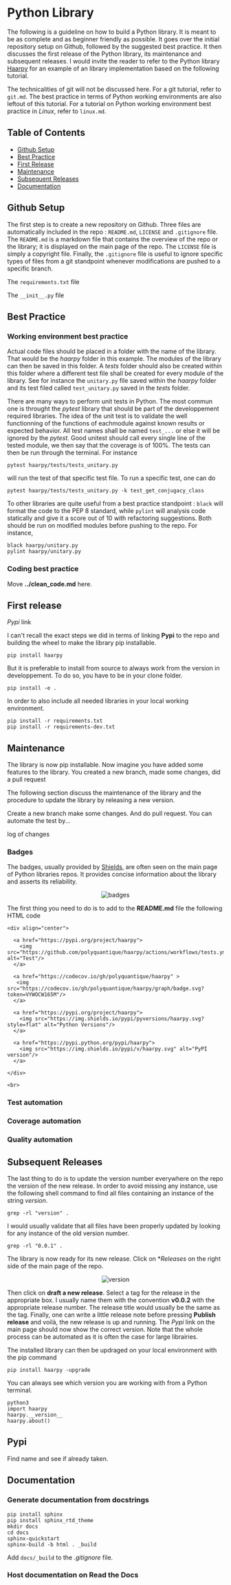 # Python Library
The following is a guideline on how to build a Python library. It is meant to be as complete and as beginner friendly as possible.
It goes over the initial repository setup on Github, followed by the suggested best practice. It then discusses the first release of the Python library, its maintenance and subsequent releases. I would invite the reader to refer to the Python library [Haarpy](https://github.com/polyquantique/haarpy) for an example of an library implementation based on the following tutorial.

The technicalities of git will not be discussed here. For a git tutorial, refer to `git.md`. The best practice in terms of Python working environments are also leftout of this tutorial. For a tutorial on Python working environment best practice in *Linux*, refer to `linux.md`.

## Table of Contents
- [Github Setup](#github-setup)
- [Best Practice](#best-practice)
- [First Release](#first-release)
- [Maintenance](#maintenance)
- [Subsequent Releases](#subsequent-releases)
- [Documentation](#documentation)

## Github Setup
The first step is to create a new repository on Github. Three files are automatically included in the repo : `README.md`, `LICENSE` and `.gitignore` file. The `README.md` is a markdown file that contains the overview of the repo or the library; it is displayed on the main page of the repo. The `LICENSE` file is simply a copyright file. Finally, the `.gitignore` file is useful to ignore specific types of files from a git standpoint whenever modifications are pushed to a specific branch.

The `requirements.txt` file

The `__init__.py` file

## Best Practice
### Working environment best practice
Actual code files should be placed in a folder with the name of the library. That would be the *haarpy* folder in this example. The modules of the library can then be saved in this folder. A *tests* folder should also be created within this folder where a different test file shall be created for every module of the library. See for instance the `unitary.py` file saved within the *haarpy* folder and its test filed called `test_unitary.py` saved in the *tests* folder.

There are many ways to perform unit tests in Python. The most commun one is throught the *pytest* library that should be part of the developpement required libraries. The idea of the unit test is to validate the well functionning of the functions of eachmodule against known results or expected behavior. All test names shall be named `test_...` or else it will be ignored by the *pytest*. Good unitest should call every single line of the tested module, we then say that the coverage is of 100%. The tests can then be run through the terminal. For instance
```
pytest haarpy/tests/tests_unitary.py
```
will run the test of that specific test file. To run a specific test, one can do
```
pytest haarpy/tests/tests_unitary.py -k test_get_conjugacy_class
```
To other libraries are quite useful from a best practice standpoint : `black` will format the code to the PEP 8 standard, while `pylint` will analysis code statically and give it a score out of 10 with refactoring suggestions. Both should be run on modified modules before pushing to the repo. For instance,
```
black haarpy/unitary.py
pylint haarpy/unitary.py
```

### Coding best practice
Move **../clean_code.md** here.

## First release
*Pypi* link

I can't recall the exact steps we did in terms of linking **Pypi** to the repo and building the wheel to make the library pip installable.

```
pip install haarpy
```
But it is preferable to install from source to always work from the version in developpement. To do so, you have to be in your clone folder.
```
pip install -e .
```
In order to also include all needed libraries in your local working environment.
```
pip install -r requirements.txt
pip install -r requirements-dev.txt
```
## Maintenance
The library is now pip installable. Now imagine you have added some features to the library. You created a new branch, made some changes, did a pull request 


The following section discuss the maintenance of the library and the procedure to update the library by releasing a new version.


Create a new branch make some changes. And do pull request. You can automate the test by...

log of changes
### Badges
The badges, usually provided by [Shields](https://shields.io/), are often seen on the main page of Python libraries repos. It provides concise information about the library and asserts its reliability.
<p align="center">
  <img src="figures/badges.png" alt="badges" title="badges">
</p>

The first thing you need to do is to add to the **README.md** file the following HTML code
```
<div align="center">

  <a href="https://pypi.org/project/haarpy">
    <img src="https://github.com/polyquantique/haarpy/actions/workflows/tests.yml/badge.svg" alt="Test"/>
  </a>

  <a href="https://codecov.io/gh/polyquantique/haarpy" > 
   <img src="https://codecov.io/gh/polyquantique/haarpy/graph/badge.svg?token=VYWOCW165M"/> 
  </a>

  <a href="https://pypi.org/project/haarpy">
    <img src="https://img.shields.io/pypi/pyversions/haarpy.svg?style=flat" alt="Python Versions"/>
  </a>

  <a href="https://pypi.python.org/pypi/haarpy">
    <img src="https://img.shields.io/pypi/v/haarpy.svg" alt="PyPI version"/>
  </a>

</div>

<br>
```

### Test automation

### Coverage automation

### Quality automation
## Subsequent Releases




The last thing to do is to update the version number everywhere on the repo the version of the new release. In order to avoid missing any instance, use the following shell command to find all files containing an instance of the string *version*.
```
grep -rl "version" .
```
I would usually validate that all files have been properly updated by looking for any instance of the old version number.
```
grep -rl "0.0.1" .
```
The library is now ready for its new release. Click on **Releases* on the right side of the main page of the repo.
<p align="center">
  <img src="figures/version.png" alt="version" title="version">
</p>

Then click on **draft a new release**. Select a tag for the release in the appropriate box. I usually name them with the convention **v0.0.2** with the appropriate release number. The release title would usually be the same as the tag. Finally, one can write a little release note before pressing **Publish release** and voilà, the new release is up and running. The *Pypi* link on the main page should now show the correct version. Note that the whole process can be automated as it is often the case for large librairies.

The installed library can then be updraged on your local environment with the pip command
```
pip install haarpy -upgrade
```
You can always see which version you are working with from a Python terminal.
```
python3
import haarpy
haarpy.__version__
haarpy.about()
```
## Pypi
Find name and see if already taken.

## Documentation
### Generate documentation from docstrings
```
pip install sphinx
pip install sphinx_rtd_theme
mkdir docs
cd docs
sphinx-quickstart
sphinx-build -b html . _build
```
Add `docs/_build` to the *.gitignore* file.

### Host documentation on Read the Docs
